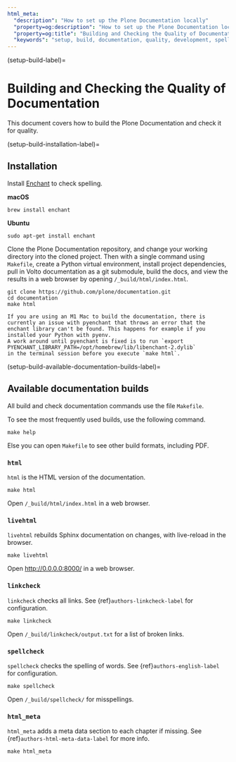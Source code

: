 ```yaml
---
html_meta:
  "description": "How to set up the Plone Documentation locally"
  "property=og:description": "How to set up the Plone Documentation locally"
  "property=og:title": "Building and Checking the Quality of Documentation"
  "keywords": "setup, build, documentation, quality, development, spellcheck, linkcheck"
---
```


(setup-build-label)=

# Building and Checking the Quality of Documentation

This document covers how to build the Plone Documentation and check it for quality.


(setup-build-installation-label)=

## Installation

Install [Enchant](https://abiword.github.io/enchant/) to check spelling.

**macOS**

```shell
brew install enchant
```

**Ubuntu**

```shell
sudo apt-get install enchant
```

Clone the Plone Documentation repository, and change your working directory into the cloned project.
Then with a single command using `Makefile`, create a Python virtual environment, install project dependencies, pull in Volto documentation as a git submodule, build the docs, and view the results in a web browser by opening `/_build/html/index.html`.

```shell
git clone https://github.com/plone/documentation.git
cd documentation
make html
```

```{note}
If you are using an M1 Mac to build the documentation, there is currently an issue with pyenchant that throws an error that the enchant library can't be found. This happens for example if you installed your Python with pyenv. 
A work around until pyenchant is fixed is to run `export PYENCHANT_LIBRARY_PATH=/opt/homebrew/lib/libenchant-2.dylib`
in the terminal session before you execute `make html`.
```

(setup-build-available-documentation-builds-label)=

## Available documentation builds

All build and check documentation commands use the file `Makefile`.

To see the most frequently used builds, use the following command.

```shell
make help
```

Else you can open `Makefile` to see other build formats, including PDF.


### `html`

`html` is the HTML version of the documentation.

```shell
make html
```

Open `/_build/html/index.html` in a web browser.


### `livehtml`

`livehtml` rebuilds Sphinx documentation on changes, with live-reload in the browser.

```shell
make livehtml
```

Open http://0.0.0.0:8000/ in a web browser.


### `linkcheck`

`linkcheck` checks all links.
See {ref}`authors-linkcheck-label` for configuration.

```shell
make linkcheck
```

Open `/_build/linkcheck/output.txt` for a list of broken links.


### `spellcheck`

`spellcheck` checks the spelling of words.
See {ref}`authors-english-label` for configuration.

```shell
make spellcheck
```

Open `/_build/spellcheck/` for misspellings.


### `html_meta`

`html_meta` adds a meta data section to each chapter if missing.
See {ref}`authors-html-meta-data-label` for more info.

```shell
make html_meta
```
